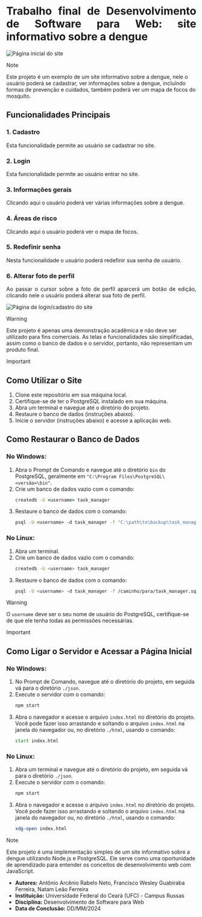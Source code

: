 <div align="justify">

# Trabalho final de Desenvolvimento de Software para Web: site informativo sobre a dengue

</div>

![Página inicial do site](https://i.imgur.com/FdIszKB.png)

> [!NOTE]
> Este projeto é um exemplo de um site informativo sobre a dengue, nele o usuário poderá se cadastrar, ver informações sobre a dengue, incluindo formas de prevenção e cuidados, também poderá ver um mapa de focos do mosquito.

<div align="justify">

## Funcionalidades Principais

### 1. Cadastro
Esta funcionalidade permite ao usuário se cadastrar no site.

### 2. Login
Esta funcionalidade permite ao usuário entrar no site.

### 3. Informações gerais
Clicando aqui o usuário poderá ver várias informações sobre a dengue.

### 4. Áreas de risco
Clicando aqui o usuário poderá ver o mapa de focos.

### 5. Redefinir senha
Nesta funcionalidade o usuário poderá redefinir sua senha de usuário.

### 6. Alterar foto de perfil
Ao passar o cursor sobre a foto de perfil aparcerá um botão de edição, clicando nele o usuário poderá alterar sua foto de perfil.

![Página de login/cadastro do site](https://i.imgur.com/MXCZoEG.png)

</div>

> [!WARNING]
> Este projeto é apenas uma demonstração acadêmica e não deve ser utilizado para fins comerciais. As telas e funcionalidades são simplificadas, assim como o banco de dados e o servidor, portanto, não representam um produto final.

> [!IMPORTANT]
> ## Como Utilizar o Site
> 1. Clone este repositório em sua máquina local.
> 2. Certifique-se de ter o PostgreSQL instalado em sua máquina.
> 3. Abra um terminal e navegue até o diretório do projeto.
> 4. Restaure o banco de dados (instruções abaixo).
> 5. Inicie o servidor (instruções abaixo) e acesse a aplicação web.
>
> ## Como Restaurar o Banco de Dados
> ### No Windows:
> 1. Abra o Prompt de Comando e navegue até o diretório `bin` do PostgreSQL, geralmente em `"C:\Program Files\PostgreSQL\<versão>\bin"`.
> 2. Crie um banco de dados vazio com o comando:
>    ```cmd
>    createdb -U <username> task_manager
>    ```
> 3. Restaure o banco de dados com o comando:
>    ```cmd
>    psql -U <username> -d task_manager -f "C:\path\to\backup\task_manager.sql"
>    ```
> 
> ### No Linux:
> 1. Abra um terminal.
> 2. Crie um banco de dados vazio com o comando:
>    ```bash
>    createdb -U <username> task_manager
>    ```
> 3. Restaure o banco de dados com o comando:
>    ```bash
>    psql -U <username> -d task_manager -f /caminho/para/task_manager.sql
>    ```

> [!WARNING]
> O `username` deve ser o seu nome de usuário do PostgreSQL, certifique-se de que ele tenha todas as permissões necessárias.

> [!IMPORTANT]
> ## Como Ligar o Servidor e Acessar a Página Inicial
> ### No Windows:
> 1. No Prompt de Comando, navegue até o diretório do projeto, em seguida vá para o diretório `./json`.
> 2. Execute o servidor com o comando:
>    ```cmd
>    npm start
>    ```
> 3. Abra o navegador e acesse o arquivo `index.html` no diretório do projeto. Você pode fazer isso arrastando e soltando o arquivo `index.html` na janela do navegador ou, no diretório `./html`, usando o comando:
>    ```cmd
>    start index.html
>    ```
> 
> ### No Linux:
> 1. Abra um terminal e navegue até o diretório do projeto, em seguida vá para o diretório `./json`.
> 2. Execute o servidor com o comando:
>    ```bash
>    npm start
>    ```
> 3. Abra o navegador e acesse o arquivo `index.html` no diretório do projeto. Você pode fazer isso arrastando e soltando o arquivo `index.html` na janela do navegador ou, no diretório `./html`, usando o comando:
>    ```bash
>    xdg-open index.html
>    ```

> [!NOTE]
> Este projeto é uma implementação simples de um site informativo sobre a dengue utilizando Node.js e PostgreSQL. Ele serve como uma oportunidade de aprendizado para entender os conceitos de desenvolvimento web com JavaScript.

* **Autores:** Antônio Arcênio Rabelo Neto, Francisco Wesley Guabiraba Ferreira, Natam Leão Ferreira
* **Instituição:** Universidade Federal do Ceará (UFC) - Campus Russas
* **Disciplina:** Desenvolvimento de Software para Web
* **Data de Conclusão:** DD/MM/2024
